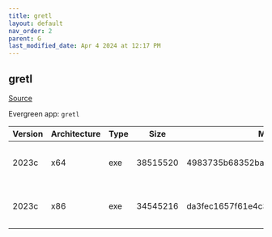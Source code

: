 ```yaml
---
title: gretl
layout: default
nav_order: 2
parent: G
last_modified_date: Apr 4 2024 at 12:17 PM
---
```


## gretl

[Source](http://gretl.sourceforge.net/)

Evergreen app: `gretl`

| Version | Architecture | Type | Size     | Md5                              | URI                                                                                                                                                                  |
| ------- | ------------ | ---- | -------- | -------------------------------- | -------------------------------------------------------------------------------------------------------------------------------------------------------------------- |
| 2023c   | x64          | exe  | 38515520 | 4983735b68352bae0bc8b8de47155fc6 | [https://cfhcable.dl.sourceforge.net/project/gretl/gretl/2023c/gretl-2023c-64.exe](https://cfhcable.dl.sourceforge.net/project/gretl/gretl/2023c/gretl-2023c-64.exe) |
| 2023c   | x86          | exe  | 34545216 | da3fec1657f61e4c3b9336cbb00657ec | [https://cfhcable.dl.sourceforge.net/project/gretl/gretl/2023c/gretl-2023c-32.exe](https://cfhcable.dl.sourceforge.net/project/gretl/gretl/2023c/gretl-2023c-32.exe) |
